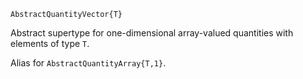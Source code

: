 ```
AbstractQuantityVector{T}
```

Abstract supertype for one-dimensional array-valued quantities with elements of type `T`.

Alias for `AbstractQuantityArray{T,1}`.
